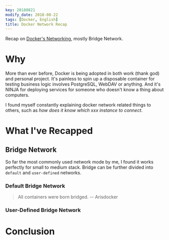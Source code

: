 ```yaml
---
key: 20180821
modify_date: 2018-08-22
tags: [Docker, English]
title: Docker Network Recap
---
```


Recap on [Docker's Networking](https://docs.docker.com/network/), mostly Bridge Network.

<!--more-->
# Why

More than ever before, Docker is being adopted in both work (thank god) and personal project. It's painless to spin up a disposable container for testing business logic involves PostgreSQL, WebDAV or anything. And it's NINJA for deploying services for someone who doesn't know a thing about computers.

I found myself constantly explaining docker network related things to others, such as *how does it know which xxx instance to connect*.

# What I've Recapped
## Bridge Network
So far the most commonly used network mode by me, I found it works perfectly for small to medium stack. Bridge can be further divided into `default` and `user-defined` networks.

### Default Bridge Network

> All containers were born bridged. -- Arisdocker



### User-Defined Bridge Network


# Conclusion

